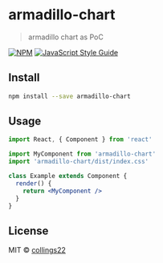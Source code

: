 # armadillo-chart

> armadillo chart as PoC

[![NPM](https://img.shields.io/npm/v/armadillo-chart.svg)](https://www.npmjs.com/package/armadillo-chart) [![JavaScript Style Guide](https://img.shields.io/badge/code_style-standard-brightgreen.svg)](https://standardjs.com)

## Install

```bash
npm install --save armadillo-chart
```

## Usage

```jsx
import React, { Component } from 'react'

import MyComponent from 'armadillo-chart'
import 'armadillo-chart/dist/index.css'

class Example extends Component {
  render() {
    return <MyComponent />
  }
}
```

## License

MIT © [collings22](https://github.com/collings22)
